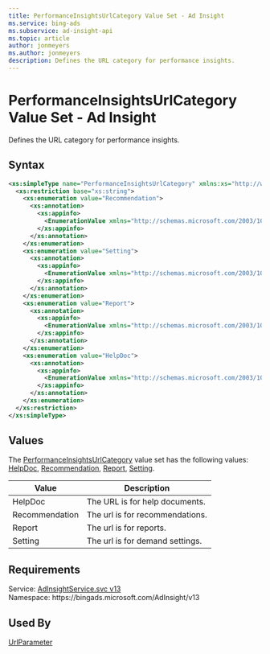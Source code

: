 ```yaml
---
title: PerformanceInsightsUrlCategory Value Set - Ad Insight
ms.service: bing-ads
ms.subservice: ad-insight-api
ms.topic: article
author: jonmeyers
ms.author: jonmeyers
description: Defines the URL category for performance insights.
---
```

# PerformanceInsightsUrlCategory Value Set - Ad Insight
Defines the URL category for performance insights.

## Syntax
```xml
<xs:simpleType name="PerformanceInsightsUrlCategory" xmlns:xs="http://www.w3.org/2001/XMLSchema">
  <xs:restriction base="xs:string">
    <xs:enumeration value="Recommendation">
      <xs:annotation>
        <xs:appinfo>
          <EnumerationValue xmlns="http://schemas.microsoft.com/2003/10/Serialization/">1</EnumerationValue>
        </xs:appinfo>
      </xs:annotation>
    </xs:enumeration>
    <xs:enumeration value="Setting">
      <xs:annotation>
        <xs:appinfo>
          <EnumerationValue xmlns="http://schemas.microsoft.com/2003/10/Serialization/">2</EnumerationValue>
        </xs:appinfo>
      </xs:annotation>
    </xs:enumeration>
    <xs:enumeration value="Report">
      <xs:annotation>
        <xs:appinfo>
          <EnumerationValue xmlns="http://schemas.microsoft.com/2003/10/Serialization/">3</EnumerationValue>
        </xs:appinfo>
      </xs:annotation>
    </xs:enumeration>
    <xs:enumeration value="HelpDoc">
      <xs:annotation>
        <xs:appinfo>
          <EnumerationValue xmlns="http://schemas.microsoft.com/2003/10/Serialization/">4</EnumerationValue>
        </xs:appinfo>
      </xs:annotation>
    </xs:enumeration>
  </xs:restriction>
</xs:simpleType>
```

## <a name="values"></a>Values

The [PerformanceInsightsUrlCategory](performanceinsightsurlcategory.md) value set has the following values: [HelpDoc](#helpdoc), [Recommendation](#recommendation), [Report](#report), [Setting](#setting).

|Value|Description|
|-----------|---------------|
|<a name="helpdoc"></a>HelpDoc|The URL is for help documents.|
|<a name="recommendation"></a>Recommendation|The url is for recommendations.|
|<a name="report"></a>Report|The url is for reports.|
|<a name="setting"></a>Setting|The url is for demand settings.|

## Requirements
Service: [AdInsightService.svc v13](https://adinsight.api.bingads.microsoft.com/Api/Advertiser/AdInsight/v13/AdInsightService.svc)  
Namespace: https\://bingads.microsoft.com/AdInsight/v13  

## Used By
[UrlParameter](urlparameter.md)  
